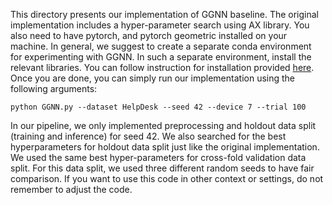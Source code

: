 This directory presents our implementation of GGNN baseline. 
The original implementation includes a hyper-parameter search using AX library. You also need to have pytorch, and pytorch geometric installed on your machine. In general, we suggest to create a separate conda environment for experimenting with GGNN. In such a separate environment, install the relevant libraries. You can follow instruction for installation provided [here](https://github.com/duongtoan261196/RemainingCycleTimePrediction?tab=readme-ov-file#installation). Once you are done, you can simply run our implementation using the following arguments:
```
python GGNN.py --dataset HelpDesk --seed 42 --device 7 --trial 100
```
In our pipeline, we only implemented preprocessing and holdout data split (training and inference) for seed 42. We also searched for the best hyperparameters for holdout data split just like the original implementation. We used the same best hyper-parameters for cross-fold validation data split. For this data split, we used three different random seeds to have fair comparison. If you want to use this code in other context or settings, do not remember to adjust the code. 
